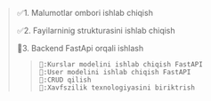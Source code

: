 > :white_check_mark:1. Malumotlar ombori ishlab chiqish
> 
> :white_check_mark:2. Fayilarninig strukturasini ishlab chiqish
> 
> :black_square_button:3. Backend FastApi orqali ishlash 
> >     🔲:Kurslar modelini ishlab chiqish FastAPI
> >     🔲:User modelini ishlab chiqish FastAPI
> >     🔲:CRUD qilish
> >     🔲:Xavfszilik texnologiyasini biriktrish
> >     
        
        
